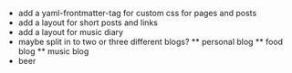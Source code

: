 * add a yaml-frontmatter-tag for custom css for pages and posts
* add a layout for short posts and links
* add a layout for music diary
* maybe split in to two or three different blogs?
** personal blog
** food blog
** music blog
* beer